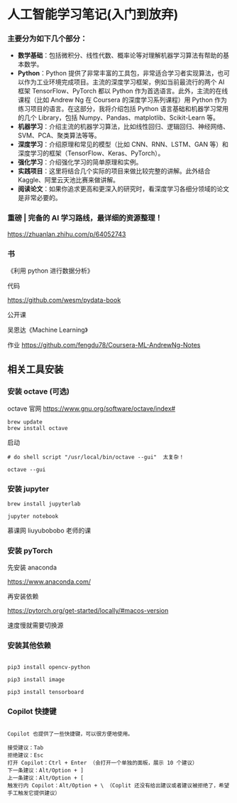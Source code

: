 # 人工智能学习笔记(入门到放弃)

### 主要分为如下几个部分：

- **数学基础**：包括微积分、线性代数、概率论等对理解机器学习算法有帮助的基本数学。
- **Python**：Python 提供了非常丰富的工具包，非常适合学习者实现算法，也可以作为工业环境完成项目。主流的深度学习框架，例如当前最流行的两个 AI 框架 TensorFlow、PyTorch 都以 Python 作为首选语言。此外，主流的在线课程（比如 Andrew Ng 在 Coursera 的深度学习系列课程）用 Python 作为练习项目的语言。在这部分，我将介绍包括 Python 语言基础和机器学习常用的几个 Library，包括 Numpy、Pandas、matplotlib、Scikit-Learn 等。
- **机器学习**：介绍主流的机器学习算法，比如线性回归、逻辑回归、神经网络、SVM、PCA、聚类算法等等。
- **深度学习**：介绍原理和常见的模型（比如 CNN、RNN、LSTM、GAN 等）和深度学习的框架（TensorFlow、Keras、PyTorch）。
- **强化学习**：介绍强化学习的简单原理和实例。
- **实践项目**：这里将结合几个实际的项目来做比较完整的讲解。此外结合 Kaggle、阿里云天池比赛来做讲解。
- **阅读论文**：如果你追求更高和更深入的研究时，看深度学习各细分领域的论文是非常必要的。

### 重磅 | 完备的 AI 学习路线，最详细的资源整理！

https://zhuanlan.zhihu.com/p/64052743

### 书

《利用 python 进行数据分析》

代码

https://github.com/wesm/pydata-book

公开课

吴恩达《Machine Learning》

作业
https://github.com/fengdu78/Coursera-ML-AndrewNg-Notes

## 相关工具安装

### 安装 octave (可选)

octave 官网
https://www.gnu.org/software/octave/index#

```shell
brew update
brew install octave
```

启动

```shell
# do shell script "/usr/local/bin/octave --gui"  太复杂！

octave --gui
```

### 安装 jupyter

```shell
brew install jupyterlab

jupyter notebook
```

慕课网
liuyubobobo 老师的课

### 安装 pyTorch

先安装 anaconda

https://www.anaconda.com/

再安装依赖

https://pytorch.org/get-started/locally/#macos-version

速度慢就需要切换源

### 安装其他依赖

```shell

pip3 install opencv-python

pip3 install image

pip3 install tensorboard

```

### Copilot 快捷键

```shell

Copilot 也提供了一些快捷键，可以很方便地使用。

接受建议：Tab
拒绝建议：Esc
打开 Copilot：Ctrl + Enter （会打开一个单独的面板，展示 10 个建议）
下一条建议：Alt/Option + ]
上一条建议：Alt/Option + [
触发行内 Copilot：Alt/Option + \ （Coplit 还没有给出建议或者建议被拒绝了，希望手工触发它提供建议）

```
